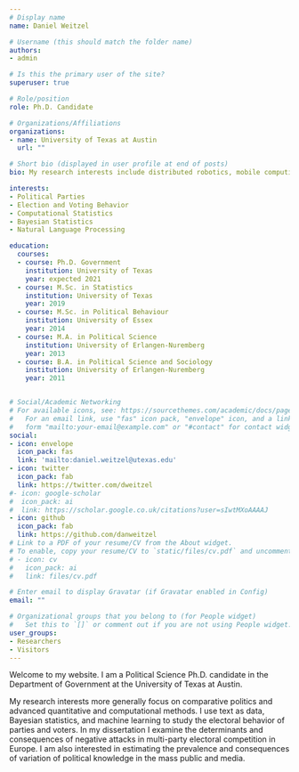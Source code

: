 ```yaml
---
# Display name
name: Daniel Weitzel

# Username (this should match the folder name)
authors:
- admin

# Is this the primary user of the site?
superuser: true

# Role/position
role: Ph.D. Candidate

# Organizations/Affiliations
organizations:
- name: University of Texas at Austin
  url: ""

# Short bio (displayed in user profile at end of posts)
bio: My research interests include distributed robotics, mobile computing and programmable matter.

interests:
- Political Parties
- Election and Voting Behavior
- Computational Statistics
- Bayesian Statistics
- Natural Language Processing

education:
  courses:
  - course: Ph.D. Government
    institution: University of Texas
    year: expected 2021
  - course: M.Sc. in Statistics
    institution: University of Texas
    year: 2019
  - course: M.Sc. in Political Behaviour
    institution: University of Essex
    year: 2014
  - course: M.A. in Political Science
    institution: University of Erlangen-Nuremberg
    year: 2013
  - course: B.A. in Political Science and Sociology
    institution: University of Erlangen-Nuremberg
    year: 2011


# Social/Academic Networking
# For available icons, see: https://sourcethemes.com/academic/docs/page-builder/#icons
#   For an email link, use "fas" icon pack, "envelope" icon, and a link in the
#   form "mailto:your-email@example.com" or "#contact" for contact widget.
social:
- icon: envelope
  icon_pack: fas
  link: 'mailto:daniel.weitzel@utexas.edu' 
- icon: twitter
  icon_pack: fab
  link: https://twitter.com/dweitzel
#- icon: google-scholar
#  icon_pack: ai
#  link: https://scholar.google.co.uk/citations?user=sIwtMXoAAAAJ
- icon: github
  icon_pack: fab
  link: https://github.com/danweitzel
# Link to a PDF of your resume/CV from the About widget.
# To enable, copy your resume/CV to `static/files/cv.pdf` and uncomment the lines below.
# - icon: cv
#   icon_pack: ai
#   link: files/cv.pdf

# Enter email to display Gravatar (if Gravatar enabled in Config)
email: ""

# Organizational groups that you belong to (for People widget)
#   Set this to `[]` or comment out if you are not using People widget.
user_groups:
- Researchers
- Visitors
---
```


Welcome to my website. I am a Political Science Ph.D. candidate in the Department of Government at the University of Texas at Austin.

My research interests more generally focus on comparative politics and advanced quantitative and computational methods. I use text as data, Bayesian statistics, and machine learning to study the electoral behavior of parties and voters. In my dissertation I examine the determinants and consequences of negative attacks in multi-party electoral competition in Europe. I am also interested in estimating the prevalence and consequences of variation of political knowledge in the mass public and media.
